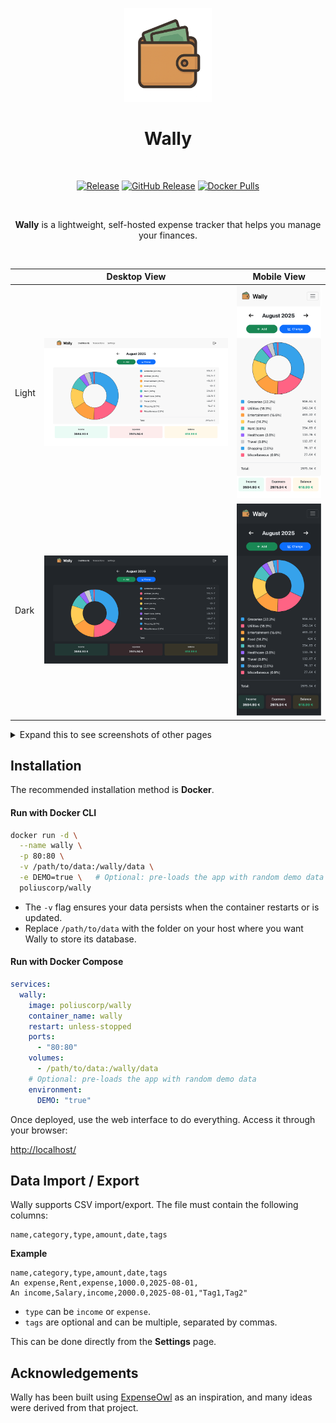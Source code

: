 <p align="center">
<img src="/web/assets/wally.png" alt="Wally Logo" width="140" height="150" /><br>
</p>

<h1 align="center">Wally</h1><br>

<p align="center">
<a href="https://github.com/polius/Wally/actions/workflows/release.yml"><img src="https://github.com/polius/Wally/actions/workflows/release.yml/badge.svg" alt="Release"></a>&nbsp;<a href="https://github.com/polius/Wally/releases"><img alt="GitHub Release" src="https://img.shields.io/github/v/release/polius/Wally"></a>&nbsp;<a href="https://hub.docker.com/r/poliuscorp/wally"><img alt="Docker Pulls" src="https://img.shields.io/docker/pulls/poliuscorp/wally"></a>
</p>

<br>

<p align="center">
<b>Wally</b> is a lightweight, self-hosted expense tracker that helps you manage your finances.
</p>

<br>

| | Desktop View | Mobile View |
| --- | --- | --- |
| Light | <img src="/assets/dashboards-light.png" alt="Dashboards Light" /> | <img src="/assets/dashboards-light-mobile.png" alt="Dashboards Light Mobile" /> |
| Dark | <img src="/assets/dashboards-dark.png" alt="Dashboards Dark" /> | <img src="/assets/dashboards-dark-mobile.png" alt="Dashboards Dark Mobile" /> |

<details>
<summary>Expand this to see screenshots of other pages</summary>

| | Desktop View | Mobile View |
| --- | --- | --- |
| Transactions Light | <img src="/assets/transactions-light.png" alt="Transactions Light" /> | <img src="/assets/transactions-light-mobile.png" alt="Transactions Light Mobile " /> |
| Transactions Dark | <img src="/assets/transactions-dark.png" alt="Transactions Dark" /> | <img src="/assets/transactions-dark-mobile.png" alt="Transactions Dark Mobile" /> |
| Settings Light | <img src="/assets/settings-light.png" alt="Settings Light" /> | <img src="/assets/settings-light-mobile.png" alt="Settings Light Mobile" /> |
| Settings Dark | <img src="/assets/settings-dark.png" alt="Settings Dark" /> | <img src="/assets/settings-dark-mobile.png" alt="Settings Dark Mobile" /> |
| Login Light | <img src="/assets/login-light.png" alt="Login Light" /> | <img src="/assets/login-light-mobile.png" alt="Login Light Mobile" /> |
| Login Dark | <img src="/assets/login-dark.png" alt="Login Dark" /> | <img src="/assets/login-dark-mobile.png" alt="Login Dark Mobile" /> |

</details>

## Installation

The recommended installation method is **Docker**.  

#### Run with Docker CLI

```bash
docker run -d \
  --name wally \
  -p 80:80 \
  -v /path/to/data:/wally/data \
  -e DEMO=true \   # Optional: pre-loads the app with random demo data
  poliuscorp/wally
```

- The `-v` flag ensures your data persists when the container restarts or is updated.
- Replace `/path/to/data` with the folder on your host where you want Wally to store its database.

#### Run with Docker Compose

```yaml
services:
  wally:
    image: poliuscorp/wally
    container_name: wally
    restart: unless-stopped
    ports:
      - "80:80"
    volumes:
      - /path/to/data:/wally/data
    # Optional: pre-loads the app with random demo data
    environment:
      DEMO: "true"
```

Once deployed, use the web interface to do everything. Access it through your browser:

[http://localhost/](http://localhost/)

## Data Import / Export

Wally supports CSV import/export. The file must contain the following columns:

```
name,category,type,amount,date,tags
```

**Example**

```
name,category,type,amount,date,tags
An expense,Rent,expense,1000.0,2025-08-01,
An income,Salary,income,2000.0,2025-08-01,"Tag1,Tag2"
```

- `type` can be `income` or `expense`.
- `tags` are optional and can be multiple, separated by commas.

This can be done directly from the **Settings** page.

## Acknowledgements

Wally has been built using [ExpenseOwl](https://github.com/Tanq16/ExpenseOwl) as an inspiration, and many ideas were derived from that project.
